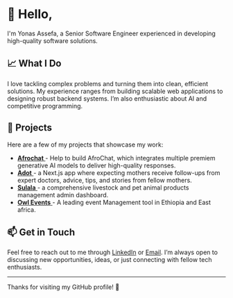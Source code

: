 # 👋 Hello,

I'm Yonas Assefa, a Senior Software Engineer experienced in developing high-quality software solutions.


## 📈 What I Do

I love tackling complex problems and turning them into clean, efficient solutions. My experience ranges from building scalable web applications to designing robust backend systems. I’m also enthusiastic about AI and competitive programming.

## 🔧 Projects

Here are a few of my projects that showcase my work:
- <a href="https://afrochat.app/" target="_blank">**Afrochat** </a> - Help to build AfroChat, which integrates multiple premiem generative AI models to deliver high-quality responses.
- <a href="https://sulala.com/" target="_blank">**Adot** </a> - a Next.js app where expecting mothers receive follow-ups from expert doctors, advice, tips, and stories from fellow mothers.
- <a href="https://sulala.com/" target="_blank">**Sulala** </a> - a comprehensive livestock and pet animal products management admin dashboard.
- <a href="https://owlevents.app/" target="_blank">**Owl Events** </a> - A leading event Management tool in Ethiopia and East africa.

## 📫 Get in Touch

Feel free to reach out to me through [LinkedIn]([your-linkedin-profile](https://www.linkedin.com/in/yonas-assefa-74334b224/)) or [Email](mailto:se.yonas.assefa@gmail.com). I’m always open to discussing new opportunities, ideas, or just connecting with fellow tech enthusiasts.

---

Thanks for visiting my GitHub profile! 🚀
